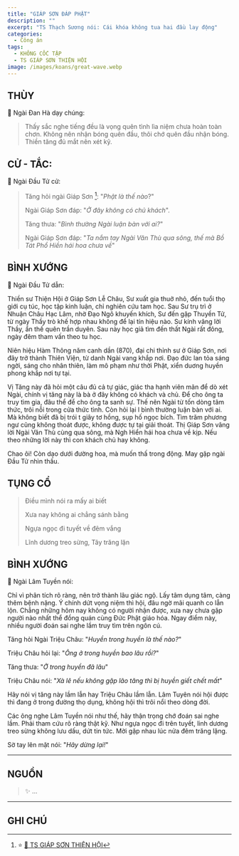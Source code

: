 ```yaml
---
title: "GIÁP SƠN ĐÁP PHẬT"
description: ""
excerpt: "TS Thạch Sương nói: Cái khóa không tua hai đầu lay động"
categories:
  - Công án
tags:
  - KHÔNG CỐC TẬP
  - TS GIÁP SƠN THIỆN HỘI
image: /images/koans/great-wave.webp
---
```


## THÙY

📢 Ngài Đan Hà dạy chúng:

> Thấy sắc nghe tiếng đều là vọng quên tình lìa niệm chưa hoàn toàn chơn.
> Không nên nhận bóng quên đầu, thôi chớ quên đầu nhận bóng.
> Thiền tăng đủ mắt nên xét kỹ.

## CỬ - TẮC:

📢 Ngài Đầu Tử cử:

> Tăng hỏi ngài Giáp Sơn [^1]: "_Phật là thế nào_?"
>
> Ngài Giáp Sơn đáp: "_Ở đây không có chủ khách_".
>
> Tăng thưa: "_Bình thường Ngài luận bàn với ai?_"
>
> Ngài Giáp Sơn đáp: "_Ta nắm tay Ngài Văn Thù qua sông, thế mà Bồ Tát Phổ Hiền hái hoa chưa về_"

## BÌNH XƯỚNG

📢 Ngài Đầu Tử dẫn:

Thiền sư Thiện Hội ở Giáp Sơn Lễ Châu, Sư xuất gia thuở nhỏ, đến tuổi thọ giới cụ túc, học tập kinh luận, chỉ nghiên cứu tam học.
Sau Sư trụ trì ở Nhuận Châu Hạc Lâm, nhờ Đạo Ngô khuyến khích, Sư đến gặp Thuyền Tử, từ ngày Thầy trò khế hợp nhau không để lại tín hiệu nào.
Sư kính vâng lời Thầy, ẩn thế quên trần duyên.
Sau này học giả tìm đến thất Ngài rất đông, ngày đêm tham vấn theo tu học.

Niên hiệu Hàm Thông năm canh dần (870), đại chi thỉnh sư ở Giáp Sơn, nơi đây trở thành Thiên Viện, từ danh Ngài vang khắp nơi.
Đạo đức lan tỏa sáng ngời, sáng cho nhân thiên, làm mô phạm như thời Phật, xiển duơng huyền phong khắp nơi tự tại.

Vị Tăng này đã hỏi một câu đủ cả tự giác, giác tha hạnh viên mãn để dò xét Ngài, chính vị tăng này là bà ở đây không có khách và chủ.
Để cho ông ta truy tìm gia, đâu thể để cho ông ta sanh sự.
Thế nên Ngài từ tốn dòng tâm thức, trôi nỗi trong cửa thức tình.
Còn hỏi lại l bình thường luận bàn với ai.
Mà không biết đã bị trói t giây tơ hồng, sụp hố ngọc bích.
Tìm trăm phương ngư cũng không thoát được, không được tự tại giải thoát.
Thị Giáp Sơn vâng lời Ngài Văn Thù cùng qua sông, mà Ngh Hiển hái hoa chưa về kịp.
Nếu theo những lời này thì con khách chủ hay không.

Chao ôi! Còn dạo dưới đường hoa, mà muốn thấ trong động. May gặp ngài Đầu Tử nhìn thấu.

## TỤNG CỔ

> Điều mình nói ra mấy ai biết
>
> Xưa nay không ai chẳng sánh bằng
>
> Ngựa ngọc đi tuyết về đêm vắng
>
> Lĩnh dương treo sừng, Tây trăng lặn

## BÌNH XƯỚNG

📢 Ngài Lâm Tuyền nói:

Chỉ vì phân tích rõ ràng, nên trở thành lâu giác ngộ.
Lấy tâm dụng tâm, càng thêm bệnh nặng.
Ý chính dứt vọng niệm thì hội, đâu ngờ mãi quanh co lẫn lộn.
Chẳng những hôm nay không có người nhận được, xưa nay chưa gặp người nào nhất thể đồng quán cùng Đức Phật giáo hóa.
Ngay điểm này, nhiều người đoán sai nghe lầm truy tìm trên ngôn cú.

Tăng hỏi Ngài Triệu Châu: "_Huyền trong huyền là thế nào?_"

Triệu Châu hỏi lại: "_Ông ở trong huyền bao lâu rồi?_"

Tăng thưa: "_Ở trong huyền đã lâu_"

Triệu Châu nói: "_Xà lê nếu không gặp lão tăng thì bị huyền giết chết mất_"

Hãy nói vị tăng này lầm lẫn hay Triệu Châu lầm lẫn.
Lâm Tuyên nói hội được thì đang ở trong đường thọ dụng, không hội thì trôi nổi theo dòng đời.

Các ông nghe Lâm Tuyền nói như thế, hãy thận trọng chớ đoán sai nghe lầm.
Phải tham cứu rõ ràng thật kỹ.
Như ngựa ngọc đi trên tuyết, linh dương treo sừng không lưu dấu, dứt tin tức.
Mời gặp nhau lúc nửa đêm trăng lặng.

Sờ tay lên mặt nói: "_Hãy dừng lại!_"

<hr class="blog-rule" />

## NGUỒN

> ✨ ...

<hr class="blog-rule" />

## GHI CHÚ

[^1]: ⭐️ <a href="/masters/Jiashan-Shanhui" target="_blank">🔗 TS GIÁP SƠN THIỆN HỘI</a>
